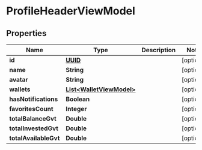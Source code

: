 
# ProfileHeaderViewModel

## Properties
Name | Type | Description | Notes
------------ | ------------- | ------------- | -------------
**id** | [**UUID**](UUID.md) |  |  [optional]
**name** | **String** |  |  [optional]
**avatar** | **String** |  |  [optional]
**wallets** | [**List&lt;WalletViewModel&gt;**](WalletViewModel.md) |  |  [optional]
**hasNotifications** | **Boolean** |  |  [optional]
**favoritesCount** | **Integer** |  |  [optional]
**totalBalanceGvt** | **Double** |  |  [optional]
**totalInvestedGvt** | **Double** |  |  [optional]
**totalAvailableGvt** | **Double** |  |  [optional]



